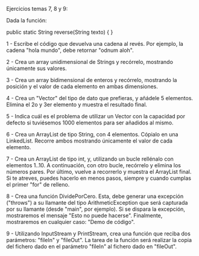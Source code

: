 Ejercicios temas 7, 8 y 9:


Dada la función:

public static String reverse(String texto) { }

1 - Escribe el código que devuelva una cadena al revés.
Por ejemplo, la cadena "hola mundo", debe retornar "odnum aloh".

2 - Crea un array unidimensional de Strings y recórrelo, 
mostrando únicamente sus valores.

3 - Crea un array bidimensional de enteros y recórrelo, 
mostrando la posición y el valor de cada elemento en ambas dimensiones.

4 - Crea un "Vector" del tipo de dato que prefieras, y añádele 5 elementos.
Elimina el 2o y 3er elemento y muestra el resultado final.

5 - Indica cuál es el problema de utilizar un Vector con la capacidad por defecto
si tuviésemos 1000 elementos para ser añadidos al mismo.

6 - Crea un ArrayList de tipo String, con 4 elementos. Cópialo en una LinkedList.
Recorre ambos mostrando únicamente el valor de cada elemento.

7 - Crea un ArrayList de tipo int, y, utilizando un bucle rellénalo con elementos 1..10.
A continuación, con otro bucle, recórrelo y elimina los números pares.
Por último, vuelve a recorrerlo y muestra el ArrayList final.
Si te atreves, puedes hacerlo en menos pasos, siempre y cuando cumplas el primer "for" de relleno.

8 - Crea una función DividePorCero. Esta, debe generar una excepción ("throws")
a su llamante del tipo ArithmeticException que será capturada por su llamante
(desde "main", por ejemplo).
Si se dispara la excepción, mostraremos el mensaje "Esto no puede hacerse".
Finalmente, mostraremos en cualquier caso: "Demo de código".

9 - Utilizando InputStream y PrintStream, crea una función que reciba dos parámetros:
"fileIn" y "fileOut". La tarea de la función será realizar la copia del fichero
dado en el parámetro "fileIn" al fichero dado en "fileOut".